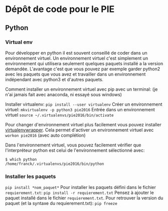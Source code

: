 # Dépôt de code pour le PIE

## Python

### Virtual env

Pour développer en python il est souvent conseillé de coder dans un environnement
virtuel. Un environnement virtuel c'est simplement un environnement qui utilisera
seulement quelques paquets installé a la version demandée.
L'avantage c'est que vous pouvez par exemple garder python2 avec les paquets que
vous avez et travailler dans un environnement indépendant avec python3 et
d'autres paquets.

Comment installer un environnement virtuel avec pip avec un terminal:
(je n'ai jamais fait avec anaconda, ni essayé sous windows)

Installer virtualenv: `pip install --user virtualenv`
Créer un environnement virtuel: `mkvirtualenv -p python3 pie2016`
Entrée dans un environnement virtuel `source ~/.virtualenvs/pie2016/bin/activate`

Pour changer d'environnement virtuel plus facilement vous pouvez installer [virtualenvwrapper](https://virtualenvwrapper.readthedocs.io/en/latest/). Cela permet d'activer un environnement virtuel avec `workon pie2016` (avec auto complétion)

Dans l'environnement virtuel, vous pouvez facilement vérifier que l'interpréteur python est celui de l'environnement sélectionné avec:
```shell
$ which python
/home/franck/.virtualenvs/pie2016/bin/python
```

### Installer les paquets

`pip install *nom_paquet*`
Pour installer les paquets défini dans le fichier `requierement.txt`: `pip install -r requierement.txt`
Pensez à ajouter le paquet installé dans le fichier `requierement.txt`.
Pour retrouver la version du paquet (et la syntaxe du requierement.txt): `pip freeze`
